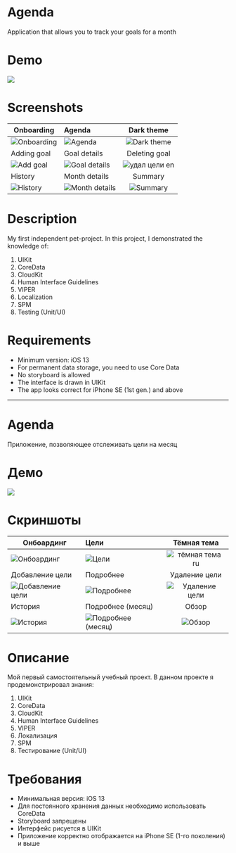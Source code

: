 #  Agenda
Application that allows you to track your goals for a month

# Demo
<a href="https://youtu.be/vGj_aa4yipk"><img src="https://user-images.githubusercontent.com/60363270/172214878-3a349ce8-0cd4-4933-b5dd-7a0d52aa191a.png"></a>

# Screenshots

| Onboarding | Agenda | Dark theme |
| ------------- |:-------------|:-------------:|
| ![Onboarding](https://user-images.githubusercontent.com/60363270/172213702-00b141b4-ce33-4ec4-8e59-b64917a67e96.png) | ![Agenda](https://user-images.githubusercontent.com/60363270/171423568-5019b22f-1683-4da2-a009-7b31e2abd2c3.png) | ![Dark theme](https://user-images.githubusercontent.com/60363270/172213738-a23dec39-e681-48e4-b3ac-e09acc133732.png) |
| Adding goal | Goal details | Deleting goal |
| ![Add goal](https://user-images.githubusercontent.com/60363270/171423670-8db95c00-03a7-48fd-abd3-97c2fb9ce942.png) | ![Goal details](https://user-images.githubusercontent.com/60363270/171423710-c46cc16f-7110-4642-9991-ed27c201f9a4.png) | ![удал цели en](https://user-images.githubusercontent.com/60363270/172213642-d1bfa730-10b2-491e-9adf-02783d3baa46.png) |
| History | Month details | Summary |
| ![History](https://user-images.githubusercontent.com/60363270/171423809-b31d1afd-bf55-4939-867d-41f2de92d8ee.png) | ![Month details](https://user-images.githubusercontent.com/60363270/171423884-6212acdf-a5f4-4333-9b91-f4c5c73fabcd.png) | ![Summary](https://user-images.githubusercontent.com/60363270/171423914-b735e21c-bd68-41cb-8aea-9e750db052ee.png) |

# Description
My first independent pet-project. In this project, I demonstrated the knowledge of:
1. UIKit
2. CoreData
3. CloudKit
4. Human Interface Guidelines
5. VIPER
6. Localization
7. SPM
8. Testing (Unit/UI)

# Requirements
- Minimum version: iOS 13
- For permanent data storage, you need to use Core Data
- No storyboard is allowed
- The interface is drawn in UIKit
- The app looks correct for iPhone SE (1st gen.) and above

---
#  Agenda
Приложение, позволяющее отслеживать цели на месяц

# Демо
<a href="https://youtu.be/vGj_aa4yipk"><img src="https://user-images.githubusercontent.com/60363270/172214878-3a349ce8-0cd4-4933-b5dd-7a0d52aa191a.png"></a>

# Скриншоты
| Онбоардинг | Цели | Тёмная тема |
| ------------- |:-------------|:-------------:|
| ![Онбоардинг](https://user-images.githubusercontent.com/60363270/172214122-32218b36-7bac-4d54-b17c-ee173b6bef4f.png) | ![Цели](https://user-images.githubusercontent.com/60363270/171424937-f63ab329-0195-4cf9-a449-f16d62ae1d50.png) | ![тёмная тема ru](https://user-images.githubusercontent.com/60363270/172214231-d1667a36-55ce-4d65-8b9e-d142e0b8ded4.png) |
| Добавление цели | Подробнее | Удаление цели |
| ![Добавление цели](https://user-images.githubusercontent.com/60363270/171424969-ef70a26b-fc87-421e-85a5-41b48b58a807.png) | ![Подробнее](https://user-images.githubusercontent.com/60363270/171424993-47660cce-ca7b-49cc-9002-abc63ce51af3.png) | ![Удаление цели](https://user-images.githubusercontent.com/60363270/172214034-b2d0d7ab-6ff4-4a66-a852-7a1824d1568d.png) |
| История | Подробнее (месяц) | Обзор |
| ![История](https://user-images.githubusercontent.com/60363270/171425024-024a5cd9-5df5-4a9f-be34-f85b4ee146d5.png) | ![Подробнее (месяц)](https://user-images.githubusercontent.com/60363270/171425054-55563c52-2660-4ea4-9b2c-52d82be94921.png) | ![Обзор](https://user-images.githubusercontent.com/60363270/171425121-e92ce776-9314-48c8-b1f3-c76daacfc035.png) |

# Описание
Мой первый самостоятельный учебный проект. В данном проекте я продемонстрировал знания:
1. UIKit
2. CoreData
3. CloudKit
4. Human Interface Guidelines
5. VIPER
6. Локализация
7. SPM
8. Тестирование (Unit/UI)

# Требования
- Минимальная версия: iOS 13
- Для постоянного хранения данных необходимо использовать CoreData
- Storyboard запрещены
- Интерфейс рисуется в UIKit
- Приложение корректно отображается на iPhone SE (1-го поколения) и выше
